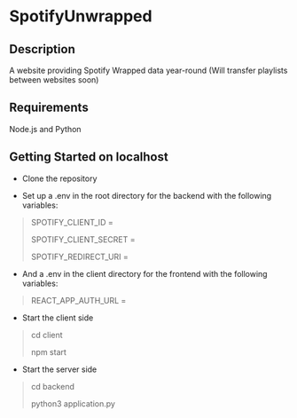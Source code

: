 # SpotifyUnwrapped

## Description
A website providing Spotify Wrapped data year-round (Will transfer playlists between websites soon)

## Requirements
Node.js and Python

## Getting Started on localhost

- Clone the repository

- Set up a .env in the root directory for the backend with the following variables:
> SPOTIFY_CLIENT_ID = 
>
> SPOTIFY_CLIENT_SECRET = 
>
> SPOTIFY_REDIRECT_URI =

- And a .env in the client directory for the frontend with the following variables:

> REACT_APP_AUTH_URL = 


- Start the client side

> cd client
>
> npm start


- Start the server side

> cd backend
>
> python3 application.py
